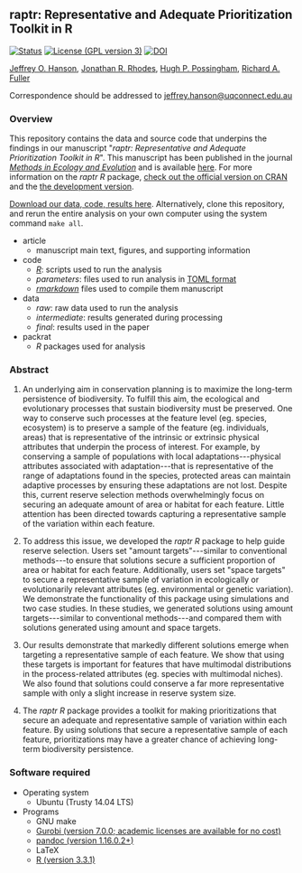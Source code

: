 ## raptr: Representative and Adequate Prioritization Toolkit in R

[![Status](https://img.shields.io/badge/status-peer%20reviewed-brightgreen.svg?style=flat-square)]()
[![License (GPL version 3)](https://img.shields.io/badge/license-GNU%20GPL%20version%203-brightgreen.svg?style=flat-square)](http://opensource.org/licenses/GPL-3.0)
[![DOI](https://img.shields.io/badge/DOI-10.5281/zenodo.823768-blue.svg?style=flat-square)](https://doi.org/10.5281/zenodo.823768)

[Jeffrey O. Hanson](http://www.jeffrey-hanson.com), [Jonathan R. Rhodes](https://rhodesconservation.com/people/jonathan-rhodes/), [Hugh P. Possingham](http://www.possinghamlab.org/people-new/all-lab-members/570-hugh-possingham.html), [Richard A. Fuller](https://www.fullerlab.org/drrichardfuller/)

Correspondence should be addressed to [jeffrey.hanson@uqconnect.edu.au](mailto:jeffrey.hanson@uqconnect.edu.au)

### Overview

This repository contains the data and source code that underpins the findings in our manuscript "_raptr: Representative and Adequate Prioritization Toolkit in R_". This manuscript has been published in the journal [_Methods in Ecology and Evolution_](http://besjournals.onlinelibrary.wiley.com/hub/journal/10.1111/(ISSN)2041-210X/) and is available [here](https://doi.org/10.1111/2041-210X.12862). For more information on the _raptr R_ package, [check out the official version on CRAN](https://cran.r-project.org/web/packages/raptr/index.html) and the [the development version](http://www.github.com/jeffreyhanson/raptr).

[Download our data, code, results here](https://doi.org/10.5281/zenodo.823768). Alternatively, clone this repository, and rerun the entire analysis on your own computer using the system command `make all`.

* article
	+ manuscript main text, figures, and supporting information
* code
	+ [_R_](https://www.r-project.org): scripts used to run the analysis
	+ _parameters_: files used to run analysis in [TOML format](https://github.com/toml-lang/toml)
	+ [_rmarkdown_](http://rmarkdown.rstudio.com) files used to compile them manuscript
* data
	+ _raw_: raw data used to run the analysis
	+ _intermediate_: results generated during processing
	+ _final_: results used in the paper
* packrat
	+ _R_ packages used for analysis

### Abstract

1. An underlying aim in conservation planning is to maximize the long-term persistence of biodiversity. To fulfill this aim, the ecological and evolutionary processes that sustain biodiversity must be preserved. One way to conserve such processes at the feature level (eg. species, ecosystem) is to preserve a sample of the feature (eg. individuals, areas) that is representative of the intrinsic or extrinsic physical attributes that underpin the process of interest. For example, by conserving a sample of populations with local adaptations---physical attributes associated with adaptation---that is representative of the range of adaptations found in the species, protected areas can maintain adaptive processes by ensuring these adaptations are not lost. Despite this, current reserve selection methods overwhelmingly focus on securing an adequate amount of area or habitat for each feature. Little attention has been directed towards capturing a representative sample of the variation within each feature.

2. To address this issue, we developed the _raptr R_ package to help guide reserve selection. Users set "amount targets"---similar to conventional methods---to ensure that solutions secure a sufficient proportion of area or habitat for each feature. Additionally, users set "space targets" to secure a representative sample of variation in ecologically or evolutionarily relevant attributes (eg. environmental or genetic variation). We demonstrate the functionality of this package using simulations and two case studies. In these studies, we generated solutions using amount targets---similar to conventional methods---and compared them with solutions generated using amount and space targets.

3. Our results demonstrate that markedly different solutions emerge when targeting a representative sample of each feature. We show that using these targets is important for features that have multimodal distributions in the process-related attributes (eg. species with multimodal niches). We also found that solutions could conserve a far more representative sample with only a slight increase in reserve system size.

4. The _raptr R_ package provides a toolkit for making prioritizations that secure an adequate and representative sample of variation within each feature. By using solutions that secure a representative sample of each feature, prioritizations may have a greater chance of achieving long-term biodiversity persistence.

### Software required

* Operating system
	+ Ubuntu (Trusty 14.04 LTS)
* Programs
	+ GNU make
	+ [Gurobi (version 7.0.0; academic licenses are available for no cost)](http://www.gurobi.com/)
	+ [pandoc (version 1.16.0.2+)](https://github.com/jgm/pandoc/releases)
	+ LaTeX
	+ [R (version 3.3.1)](https://www.r-project.org)

